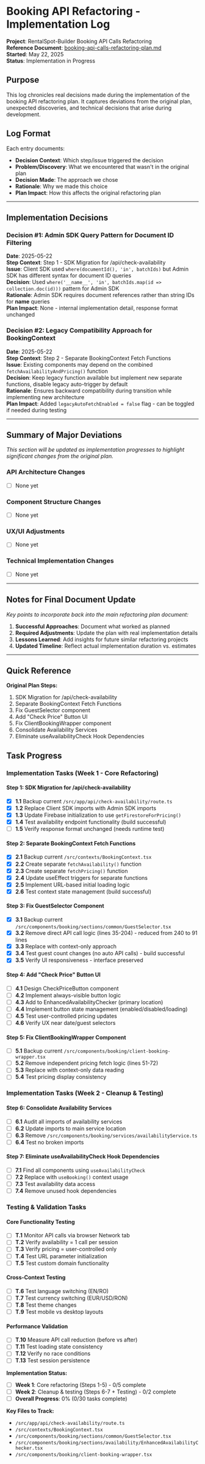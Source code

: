 # Booking API Refactoring - Implementation Log

**Project**: RentalSpot-Builder Booking API Calls Refactoring  
**Reference Document**: [booking-api-calls-refactoring-plan.md](./booking-api-calls-refactoring-plan.md)  
**Started**: May 22, 2025  
**Status**: Implementation in Progress  

## Purpose

This log chronicles real decisions made during the implementation of the booking API refactoring plan. It captures deviations from the original plan, unexpected discoveries, and technical decisions that arise during development.

## Log Format

Each entry documents:
- **Decision Context**: Which step/issue triggered the decision
- **Problem/Discovery**: What we encountered that wasn't in the original plan
- **Decision Made**: The approach we chose
- **Rationale**: Why we made this choice
- **Plan Impact**: How this affects the original refactoring plan

---

## Implementation Decisions

### Decision #1: Admin SDK Query Pattern for Document ID Filtering
**Date**: 2025-05-22  
**Step Context**: Step 1 - SDK Migration for /api/check-availability  
**Issue**: Client SDK used `where(documentId(), 'in', batchIds)` but Admin SDK has different syntax for document ID queries  
**Decision**: Used `where('__name__', 'in', batchIds.map(id => collection.doc(id)))` pattern for Admin SDK  
**Rationale**: Admin SDK requires document references rather than string IDs for __name__ queries  
**Plan Impact**: None - internal implementation detail, response format unchanged  

### Decision #2: Legacy Compatibility Approach for BookingContext
**Date**: 2025-05-22  
**Step Context**: Step 2 - Separate BookingContext Fetch Functions  
**Issue**: Existing components may depend on the combined `fetchAvailabilityAndPricing()` function  
**Decision**: Keep legacy function available but implement new separate functions, disable legacy auto-trigger by default  
**Rationale**: Ensures backward compatibility during transition while implementing new architecture  
**Plan Impact**: Added `legacyAutoFetchEnabled = false` flag - can be toggled if needed during testing  

---

## Summary of Major Deviations

*This section will be updated as implementation progresses to highlight significant changes from the original plan.*

### API Architecture Changes
- [ ] None yet

### Component Structure Changes  
- [ ] None yet

### UX/UI Adjustments
- [ ] None yet

### Technical Implementation Changes
- [ ] None yet

---

## Notes for Final Document Update

*Key points to incorporate back into the main refactoring plan document:*

1. **Successful Approaches**: Document what worked as planned
2. **Required Adjustments**: Update the plan with real implementation details
3. **Lessons Learned**: Add insights for future similar refactoring projects
4. **Updated Timeline**: Reflect actual implementation duration vs. estimates

---

## Quick Reference

**Original Plan Steps:**
1. SDK Migration for /api/check-availability
2. Separate BookingContext Fetch Functions  
3. Fix GuestSelector component
4. Add "Check Price" Button UI
5. Fix ClientBookingWrapper component
6. Consolidate Availability Services
7. Eliminate useAvailabilityCheck Hook Dependencies

## Task Progress

### Implementation Tasks (Week 1 - Core Refactoring)

#### Step 1: SDK Migration for /api/check-availability
- [x] **1.1** Backup current `/src/app/api/check-availability/route.ts`
- [x] **1.2** Replace Client SDK imports with Admin SDK imports
- [x] **1.3** Update Firebase initialization to use `getFirestoreForPricing()`
- [x] **1.4** Test availability endpoint functionality (build successful)
- [ ] **1.5** Verify response format unchanged (needs runtime test)

#### Step 2: Separate BookingContext Fetch Functions  
- [x] **2.1** Backup current `/src/contexts/BookingContext.tsx`
- [x] **2.2** Create separate `fetchAvailability()` function
- [x] **2.3** Create separate `fetchPricing()` function  
- [x] **2.4** Update useEffect triggers for separate functions
- [x] **2.5** Implement URL-based initial loading logic
- [x] **2.6** Test context state management (build successful)

#### Step 3: Fix GuestSelector Component
- [x] **3.1** Backup current `/src/components/booking/sections/common/GuestSelector.tsx`
- [x] **3.2** Remove direct API call logic (lines 35-204) - reduced from 240 to 91 lines
- [x] **3.3** Replace with context-only approach
- [x] **3.4** Test guest count changes (no auto API calls) - build successful
- [x] **3.5** Verify UI responsiveness - interface preserved

#### Step 4: Add "Check Price" Button UI
- [ ] **4.1** Design CheckPriceButton component
- [ ] **4.2** Implement always-visible button logic
- [ ] **4.3** Add to EnhancedAvailabilityChecker (primary location)
- [ ] **4.4** Implement button state management (enabled/disabled/loading)
- [ ] **4.5** Test user-controlled pricing updates
- [ ] **4.6** Verify UX near date/guest selectors

#### Step 5: Fix ClientBookingWrapper Component
- [ ] **5.1** Backup current `/src/components/booking/client-booking-wrapper.tsx`
- [ ] **5.2** Remove independent pricing fetch logic (lines 51-72)
- [ ] **5.3** Replace with context-only data reading
- [ ] **5.4** Test pricing display consistency

### Implementation Tasks (Week 2 - Cleanup & Testing)

#### Step 6: Consolidate Availability Services
- [ ] **6.1** Audit all imports of availability services
- [ ] **6.2** Update imports to main service location
- [ ] **6.3** Remove `/src/components/booking/services/availabilityService.ts`
- [ ] **6.4** Test no broken imports

#### Step 7: Eliminate useAvailabilityCheck Hook Dependencies
- [ ] **7.1** Find all components using `useAvailabilityCheck`
- [ ] **7.2** Replace with `useBooking()` context usage
- [ ] **7.3** Test availability data access
- [ ] **7.4** Remove unused hook dependencies

### Testing & Validation Tasks

#### Core Functionality Testing
- [ ] **T.1** Monitor API calls via browser Network tab
- [ ] **T.2** Verify availability = 1 call per session
- [ ] **T.3** Verify pricing = user-controlled only
- [ ] **T.4** Test URL parameter initialization
- [ ] **T.5** Test custom domain functionality

#### Cross-Context Testing  
- [ ] **T.6** Test language switching (EN/RO)
- [ ] **T.7** Test currency switching (EUR/USD/RON)
- [ ] **T.8** Test theme changes
- [ ] **T.9** Test mobile vs desktop layouts

#### Performance Validation
- [ ] **T.10** Measure API call reduction (before vs after)
- [ ] **T.11** Test loading state consistency
- [ ] **T.12** Verify no race conditions
- [ ] **T.13** Test session persistence

**Implementation Status:**
- [ ] **Week 1**: Core refactoring (Steps 1-5) - 0/5 complete
- [ ] **Week 2**: Cleanup & testing (Steps 6-7 + Testing) - 0/2 complete
- [ ] **Overall Progress**: 0% (0/30 tasks complete)

**Key Files to Track:**
- `/src/app/api/check-availability/route.ts`
- `/src/contexts/BookingContext.tsx`  
- `/src/components/booking/sections/common/GuestSelector.tsx`
- `/src/components/booking/sections/availability/EnhancedAvailabilityChecker.tsx`
- `/src/components/booking/client-booking-wrapper.tsx`